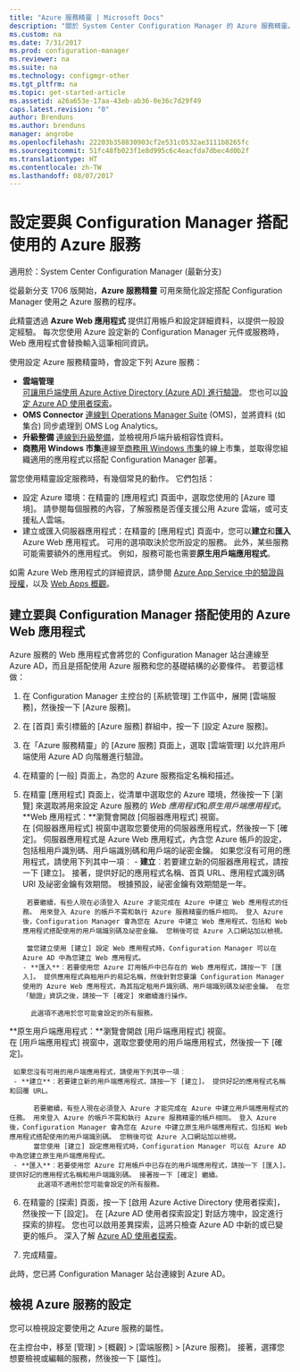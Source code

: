 ```yaml
---
title: "Azure 服務精靈 | Microsoft Docs"
description: "關於 System Center Configuration Manager 的 Azure 服務精靈。"
ms.custom: na
ms.date: 7/31/2017
ms.prod: configuration-manager
ms.reviewer: na
ms.suite: na
ms.technology: configmgr-other
ms.tgt_pltfrm: na
ms.topic: get-started-article
ms.assetid: a26a653e-17aa-43eb-ab36-0e36c7d29f49
caps.latest.revision: "0"
author: Brenduns
ms.author: brenduns
manager: angrobe
ms.openlocfilehash: 22203b358830903cf2e531c0532ae3111b8265fc
ms.sourcegitcommit: 51fc48fb023f1e8d995c6c4eacfda7dbec4d0b2f
ms.translationtype: HT
ms.contentlocale: zh-TW
ms.lasthandoff: 08/07/2017
---
```

# <a name="configure-azure-services-for-use-with-configuration-manager"></a>設定要與 Configuration Manager 搭配使用的 Azure 服務

適用於：System Center Configuration Manager (最新分支)

從最新分支 1706 版開始，**Azure 服務精靈** 可用來簡化設定搭配 Configuration Manager 使用之 Azure 服務的程序。

此精靈透過 **Azure Web 應用程式** 提供訂用帳戶和設定詳細資料，以提供一般設定經驗。 每次您使用 Azure 設定新的 Configuration Manager 元件或服務時，Web 應用程式會替換輸入這筆相同資訊。

使用設定 Azure 服務精靈時，會設定下列 Azure 服務：
-   **雲端管理**   
    [可讓用戶端使用 Azure Active Directory (Azure AD) 進行驗證]()。 您也可以[設定 Azure AD 使用者探索](/sccm/core/servers/deploy/configure/configure-discovery-methods#azureaadisc)。
-   **OMS Connector**
    [連線到 Operations Manager Suite](/sccm/core/clients/manage/sync-data-microsoft-operations-management-suite) (OMS)，並將資料 (如集合) 同步處理到 OMS Log Analytics。
-   **升級整備**
    [連線到升級整備](/sccm/core/clients/manage/upgrade/upgrade-analytics)，並檢視用戶端升級相容性資料。
-   **商務用 Windows 市集**連線至[商務用 Windows 市集](/sccm/apps/deploy-use/manage-apps-from-the-windows-store-for-business)的線上市集，並取得您組織適用的應用程式以搭配 Configuration Manager 部署。

當您使用精靈設定服務時，有幾個常見的動作。
它們包括：
-   設定 Azure 環境：在精靈的 [應用程式] 頁面中，選取您使用的 [Azure 環境]。 請參閱每個服務的內容，了解服務是否僅支援公用 Azure 雲端，或可支援私人雲端。
-   建立或匯入伺服器應用程式：在精靈的 [應用程式] 頁面中，您可以**建立**和**匯入** Azure Web 應用程式。 可用的選項取決於您所設定的服務。  此外，某些服務可能需要額外的應用程式。 例如，服務可能也需要**原生用戶端應用程式**。


如需 Azure Web 應用程式的詳細資訊，請參閱 [Azure App Service 中的驗證與授權](/azure/app-service/app-service-authentication-overview)，以及 [Web Apps 概觀](/azure/app-service-web/app-service-web-overview)。


## <a name="webapp"></a>建立要與 Configuration Manager 搭配使用的 Azure Web 應用程式

Azure 服務的 Web 應用程式會將您的 Configuration Manager 站台連線至 Azure AD，而且是搭配使用 Azure 服務和您的基礎結構的必要條件。 若要這樣做：

1.  在 Configuration Manager 主控台的 [系統管理] 工作區中，展開 [雲端服務]，然後按一下 [Azure 服務]。
2.  在 [首頁] 索引標籤的 [Azure 服務] 群組中，按一下 [設定 Azure 服務]。
3.  在「Azure 服務精靈」的 [Azure 服務] 頁面上，選取 [雲端管理] 以允許用戶端使用 Azure AD 向階層進行驗證。
4.  在精靈的 [一般] 頁面上，為您的 Azure 服務指定名稱和描述。
5.  在精靈 [應用程式] 頁面上，從清單中選取您的 Azure 環境，然後按一下 [瀏覽] 來選取將用來設定 Azure 服務的 *Web 應用程式*和*原生用戶端應用程式*。     
    **Web 應用程式：**瀏覽會開啟 [伺服器應用程式] 視窗。    
      在 [伺服器應用程式] 視窗中選取您要使用的伺服器應用程式，然後按一下 [確定]。 伺服器應用程式是 Azure Web 應用程式，內含您 Azure 帳戶的設定，包括租用戶識別碼、用戶端識別碼和用戶端的祕密金鑰。
    如果您沒有可用的應用程式，請使用下列其中一項︰
        - **建立**︰若要建立新的伺服器應用程式，請按一下 [建立]。 接著，提供好記的應用程式名稱、首頁 URL、應用程式識別碼 URI 及祕密金鑰有效期間。 根據預設，祕密金鑰有效期間是一年。

         若要繼續，有些人現在必須登入 Azure 才能完成在 Azure 中建立 Web 應用程式的任務。 用來登入 Azure 的帳戶不需和執行 Azure 服務精靈的帳戶相同。 登入 Azure 後，Configuration Manager 會為您在 Azure 中建立 Web 應用程式，包括和 Web 應用程式搭配使用的用戶端識別碼及祕密金鑰。 您稍後可從 Azure 入口網站加以檢視。

         當您建立使用 [建立] 設定 Web 應用程式時，Configuration Manager 可以在 Azure AD 中為您建立 Web 應用程式。
        - **匯入**︰若要使用您 Azure 訂用帳戶中已存在的 Web 應用程式，請按一下 [匯入]。 提供應用程式與租用戶的易記名稱，然後針對您要讓 Configuration Manager 使用的 Azure Web 應用程式，為其指定租用戶識別碼、用戶端識別碼及祕密金鑰。 在您「驗證」資訊之後，請按一下 [確定] 來繼續進行操作。

          此選項不適用於您可能會設定的所有服務。

   **原生用戶端應用程式：**瀏覽會開啟 [用戶端應用程式] 視窗。  
     在 [用戶端應用程式] 視窗中，選取您要使用的用戶端應用程式，然後按一下 [確定]。

     如果您沒有可用的用戶端應用程式，請使用下列其中一項︰
     - **建立**︰若要建立新的用戶端應用程式，請按一下 [建立]。 提供好記的應用程式名稱和回覆 URL。

          若要繼續，有些人現在必須登入 Azure 才能完成在 Azure 中建立用戶端應用程式的任務。 用來登入 Azure 的帳戶不需和執行 Azure 服務精靈的帳戶相同。 登入 Azure 後，Configuration Manager 會為您在 Azure 中建立原生用戶端應用程式，包括和 Web 應用程式搭配使用的用戶端識別碼。 您稍後可從 Azure 入口網站加以檢視。
          當您使用 [建立] 設定應用程式時，Configuration Manager 可以在 Azure AD 中為您建立原生用戶端應用程式。
     - **匯入**︰若要使用您 Azure 訂用帳戶中已存在的用戶端應用程式，請按一下 [匯入]。 提供好記的應用程式名稱和用戶端識別碼。 接著按一下 [確定] 繼續。
           此選項不適用於您可能會設定的所有服務。

  <!--  MOVE THIS AND STEP 6 TO configure Azure AD User Discover  content
       [!TIP]  
     When you use Import, the account you use to run the wizard must have the *Read directory data* application permission in the Azure portal. This is required to set the correct permissions for the App. When you use Create, Configuration Manager creates the app with the correct permissions. However, you still must give consent to the application in the Azure portal.   -->


6.  在精靈的 [探索] 頁面，按一下 [啟用 Azure Active Directory 使用者探索]，然後按一下 [設定]。
在 [Azure AD 使用者探索設定] 對話方塊中，設定進行探索的排程。 您也可以啟用差異探索，這將只檢查 Azure AD 中新的或已變更的帳戶。 深入了解 [Azure AD 使用者探索](/sccm/core/servers/deploy/configure/about-discovery-methods#azureaddisc)。
 
 7. 完成精靈。

此時，您已將 Configuration Manager 站台連線到 Azure AD。

## <a name="view-the-configuration-of-an-azure-service"></a>檢視 Azure 服務的設定
您可以檢視設定要使用之 Azure 服務的屬性。

在主控台中，移至 [管理] > [概觀] > [雲端服務] > [Azure 服務]。 接著，選擇您想要檢視或編輯的服務，然後按一下 [屬性]。
